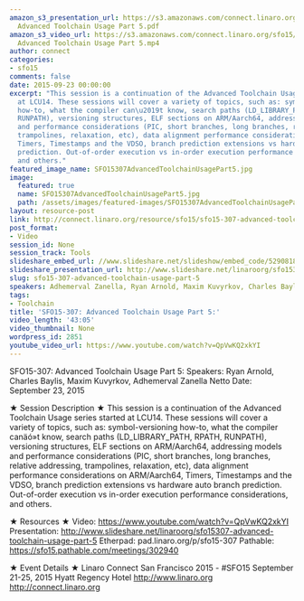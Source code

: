 ```yaml
---
amazon_s3_presentation_url: https://s3.amazonaws.com/connect.linaro.org/sfo15/Presentations/09-23-Wednesday/SFO15-307-
  Advanced Toolchain Usage Part 5.pdf
amazon_s3_video_url: https://s3.amazonaws.com/connect.linaro.org/sfo15/Videos/09-23-Wednesday/SFO15-307
  Advanced Toolchain Usage Part 5.mp4
author: connect
categories:
- sfo15
comments: false
date: 2015-09-23 00:00:00
excerpt: "This session is a continuation of the Advanced Toolchain Usage series started
  at LCU14. These sessions will cover a variety of topics, such as: symbol-versioning
  how-to, what the compiler can\u2019t know, search paths (LD_LIBRARY_PATH, RPATH,
  RUNPATH), versioning structures, ELF sections on ARM/Aarch64, addressing models
  and performance considerations (PIC, short branches, long branches, relative addressing,
  trampolines, relaxation, etc), data alignment performance considerations on ARM/Aarch64,
  Timers, Timestamps and the VDSO, branch prediction extensions vs hardware auto branch
  prediction. Out-of-order execution vs in-order execution performance considerations,
  and others."
featured_image_name: SFO15307AdvancedToolchainUsagePart5.jpg
image:
  featured: true
  name: SFO15307AdvancedToolchainUsagePart5.jpg
  path: /assets/images/featured-images/SFO15307AdvancedToolchainUsagePart5.jpg
layout: resource-post
link: http://connect.linaro.org/resource/sfo15/sfo15-307-advanced-toolchain-usage-part-5/
post_format:
- Video
session_id: None
session_track: Tools
slideshare_embed_url: //www.slideshare.net/slideshow/embed_code/52908180
slideshare_presentation_url: http://www.slideshare.net/linaroorg/sfo15307-advanced-toolchain-usage-part-5
slug: sfo15-307-advanced-toolchain-usage-part-5
speakers: Adhemerval Zanella, Ryan Arnold, Maxim Kuvyrkov, Charles Baylis
tags:
- Toolchain
title: 'SFO15-307: Advanced Toolchain Usage Part 5:'
video_length: '43:05'
video_thumbnail: None
wordpress_id: 2851
youtube_video_url: https://www.youtube.com/watch?v=QpVwKQ2xkYI
---
```


SFO15-307: Advanced Toolchain Usage Part 5:
Speakers:  Ryan Arnold, Charles Baylis, Maxim Kuvyrkov, Adhemerval Zanella Netto 
Date: September 23, 2015

★ Session Description ★
This session is a continuation of the Advanced Toolchain Usage series started at LCU14. These sessions will cover a variety of topics, such as: symbol-versioning how-to, what the compiler canäó»t know, search paths (LD_LIBRARY_PATH, RPATH, RUNPATH), versioning structures, ELF sections on ARM/Aarch64, addressing models and performance considerations (PIC, short branches, long branches, relative addressing, trampolines, relaxation, etc), data alignment performance considerations on ARM/Aarch64, Timers, Timestamps and the VDSO, branch prediction extensions vs hardware auto branch prediction. Out-of-order execution vs in-order execution performance considerations, and others.

★ Resources ★ 
Video: https://www.youtube.com/watch?v=QpVwKQ2xkYI
Presentation:  http://www.slideshare.net/linaroorg/sfo15307-advanced-toolchain-usage-part-5
Etherpad: pad.linaro.org/p/sfo15-307
Pathable: https://sfo15.pathable.com/meetings/302940                                      

★ Event Details ★ 
Linaro Connect San Francisco 2015 - #SFO15 
September 21-25, 2015 
Hyatt Regency Hotel 
http://www.linaro.org
http://connect.linaro.org